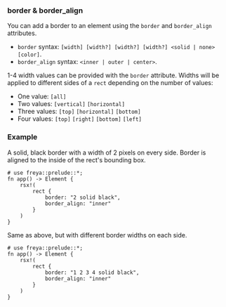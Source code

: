 ### border & border_align

You can add a border to an element using the `border` and `border_align` attributes.
- `border` syntax: `[width] [width?] [width?] [width?] <solid | none> [color]`.
- `border_align` syntax: `<inner | outer | center>`.

1-4 width values can be provided with the `border` attribute. Widths will be applied to different sides of a `rect` depending on the number of values:
- One value: `[all]`
- Two values: `[vertical]` `[horizontal]`
- Three values: `[top]` `[horizontal]` `[bottom]`
- Four values: `[top]` `[right]` `[bottom]` `[left]`

### Example

A solid, black border with a width of 2 pixels on every side. Border is aligned to the inside of the rect's bounding box.

```rust, no_run
# use freya::prelude::*;
fn app() -> Element {
    rsx!(
        rect {
            border: "2 solid black",
            border_align: "inner"
        }
    )
}
```

Same as above, but with different border widths on each side.

```rust, no_run
# use freya::prelude::*;
fn app() -> Element {
    rsx!(
        rect {
            border: "1 2 3 4 solid black",
            border_align: "inner"
        }
    )
}
```